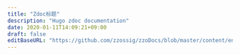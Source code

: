 ```yaml
---
title: "Zdoc标题"
description: "Hugo zdoc documentation"
date: 2020-01-11T14:09:21+09:00
draft: false
editBaseURL: "https://github.com/zzossig/zzoDocs/blob/master/content/en"
---
```

